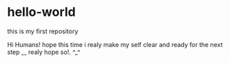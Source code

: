 # hello-world
this is my first repository

Hi Humans!
hope this time i realy make my self clear and ready for the next step ,,, realy hope so!.
^_^
